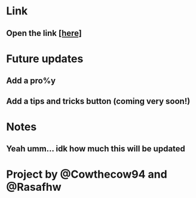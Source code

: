 <h1>Link</h1>
<h2>Open the link <a href="https://cowthecow94.github.io">[here]</a></h2>
<h1>Future updates</h1>
<h2>Add a pro%y</h2>
<h2>Add a tips and tricks button (coming very soon!)</h2>
<h1>Notes</h1>
<h2>Yeah umm... idk how much this will be updated</h3>
<h1>Project by @Cowthecow94 and @Rasafhw</h1>
